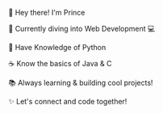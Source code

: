 👋 Hey there! I'm Prince

🚀 Currently diving into Web Development 💻

🐍 Have Knowledge of Python

☕ Know the basics of Java & C

📚 Always learning & building cool projects!

✨ Let's connect and code together!
